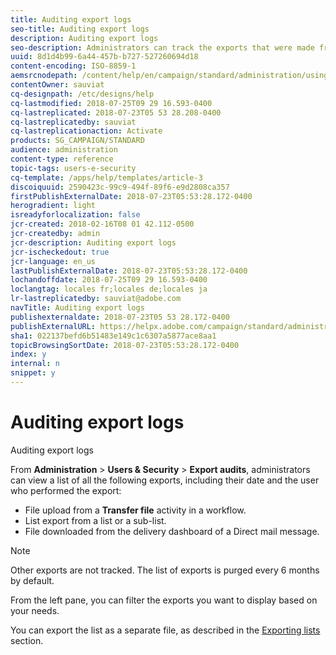 ```yaml
---
title: Auditing export logs
seo-title: Auditing export logs
description: Auditing export logs
seo-description: Administrators can track the exports that were made from Adobe Campaign.
uuid: 8d1d4b99-6a44-457b-b727-527260694d18
content-encoding: ISO-8859-1
aemsrcnodepath: /content/help/en/campaign/standard/administration/using/auditing-export-logs
contentOwner: sauviat
cq-designpath: /etc/designs/help
cq-lastmodified: 2018-07-25T09 29 16.593-0400
cq-lastreplicated: 2018-07-23T05 53 28.208-0400
cq-lastreplicatedby: sauviat
cq-lastreplicationaction: Activate
products: SG_CAMPAIGN/STANDARD
audience: administration
content-type: reference
topic-tags: users-e-security
cq-template: /apps/help/templates/article-3
discoiquuid: 2590423c-99c9-494f-89f6-e9d2808ca357
firstPublishExternalDate: 2018-07-23T05:53:28.172-0400
herogradient: light
isreadyforlocalization: false
jcr-created: 2018-02-16T08 01 42.112-0500
jcr-createdby: admin
jcr-description: Auditing export logs
jcr-ischeckedout: true
jcr-language: en_us
lastPublishExternalDate: 2018-07-23T05:53:28.172-0400
lochandoffdate: 2018-07-25T09 29 16.593-0400
loclangtag: locales fr;locales de;locales ja
lr-lastreplicatedby: sauviat@adobe.com
navTitle: Auditing export logs
publishexternaldate: 2018-07-23T05 53 28.172-0400
publishExternalURL: https://helpx.adobe.com/campaign/standard/administration/using/auditing-export-logs.html
sha1: 022137befd6b51483e149c1c6307a5877ace8aa1
topicBrowsingSortDate: 2018-07-23T05:53:28.172-0400
index: y
internal: n
snippet: y
---
```


# Auditing export logs

Auditing export logs

From **Administration** > **Users & Security** > **Export audits**, administrators can view a list of all the following exports, including their date and the user who performed the export:

* File upload from a **Transfer file** activity in a workflow.
* List export from a list or a sub-list.
* File downloaded from the delivery dashboard of a Direct mail message.

>[!NOTE]
>
>Other exports are not tracked. The list of exports is purged every 6 months by default.

From the left pane, you can filter the exports you want to display based on your needs.

You can export the list as a separate file, as described in the [Exporting lists](../../automating/using/exporting-lists.md) section.
